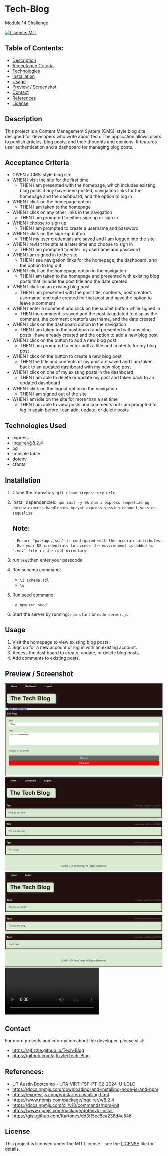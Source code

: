 # Tech-Blog
Module 14 Challenge

[![License: MIT](https://img.shields.io/badge/License-MIT-yellow.svg)](https://opensource.org/licenses/MIT)

## Table of Contents:
- [Description](#Description)
- [Acceptance Criteria](#Acceptance-Criteria)
- [Technologies](#Technologies)
- [Installation](#Installation)
- [Usage](#Usage)
- [Preview / Screenshot](#Preview-Screenshot)
- [Contact](#Contact)
- [References](#References)
- [License](#License)


## Description
This project is a Content Management System (CMS)-style blog site designed for developers who write about tech. The application allows users to publish articles, blog posts, and their thoughts and opinions. It features user authentication and a dashboard for managing blog posts.

## Acceptance Criteria
  - GIVEN a CMS-style blog site
  - WHEN I visit the site for the first time
    - THEN I am presented with the homepage, which includes existing blog posts if any have been posted; navigation links for the homepage and the dashboard; and the option to log in
 - WHEN I click on the homepage option
    - THEN I am taken to the homepage
 - WHEN I click on any other links in the navigation
    - THEN I am prompted to either sign up or sign in
 - WHEN I choose to sign up
    - THEN I am prompted to create a username and password
 - WHEN I click on the sign-up button
    - THEN my user credentials are saved and I am logged into the site
 - WHEN I revisit the site at a later time and choose to sign in
    - THEN I am prompted to enter my username and password
 - WHEN I am signed in to the site
    -  THEN I see navigation links for the homepage, the dashboard, and the option to log out
 - WHEN I click on the homepage option in the navigation
    - THEN I am taken to the homepage and presented with existing blog posts that include the post title and the date created
 - WHEN I click on an existing blog post
    - THEN I am presented with the post title, contents, post creator’s username, and date created for that post and have the option to leave a comment
 - WHEN I enter a comment and click on the submit button while signed in
    - THEN the comment is saved and the post is updated to display the comment, the comment creator’s username, and the date created
 - WHEN I click on the dashboard option in the navigation
    - THEN I am taken to the dashboard and presented with any blog posts I have already created and the option to add a new blog post
 - WHEN I click on the button to add a new blog post
    - THEN I am prompted to enter both a title and contents for my blog post
 - WHEN I click on the button to create a new blog post
    - THEN the title and contents of my post are saved and I am taken back to an updated dashboard with my new blog post
 - WHEN I click on one of my existing posts in the dashboard
    - THEN I am able to delete or update my post and taken back to an updated dashboard
 - WHEN I click on the logout option in the navigation
    - THEN I am signed out of the site
 - WHEN I am idle on the site for more than a set time
    - THEN I am able to view posts and comments but I am prompted to log in again before I can add, update, or delete posts

## Technologies Used
- express
- inquirer@8.2.4
- pg
- console.table
- dotenv
- cfonts

## Installation
1. Clone the repository: `git clone <repository-url>`
2. Install dependencies:
`npm init -y && npm i express sequelize pg dotenv express-handlebars bcrypt express-session connect-session-sequelize`

   ## Note:
       - Ensure "package.json" is configured with the accurate attributes.
       - Use your DB credentials to access the environment is added to `.env` file in the root directory

3. run `psql`then enter your passcode
4. Run schema command:
    - `\i schema.sql`
    - `\q`
5. Run seed command:
    - `npm run seed`
6. Start the server by running: `npm start` or `node server.js`

## Usage
1. Visit the homepage to view existing blog posts.
2. Sign up for a new account or log in with an existing account.
3. Access the dashboard to create, update, or delete blog posts.
4. Add comments to existing posts.

## Preview / Screenshot
![alt text](public/images/Edit.png)
![alt text](public/images/Login.png)
![alt text](public/images/Logout.png)
<video controls src="Module 14  Challenge.mp4" title="Title"></video>

## Contact
For more projects and information about the developer, please visit:
 - https://ajfizzle.github.io/Tech-Blog
 - https://github.com/ajfizzle/Tech-Blog

## References:
- UT Austin Bootcamp - UTA-VIRT-FSF-PT-02-2024-U-LOLC
- https://docs.npmjs.com/downloading-and-installing-node-js-and-npm
- https://expressjs.com/en/starter/installing.html
- https://www.npmjs.com/package/inquirer/v/8.2.4
- https://docs.npmjs.com/cli/v10/commands/npm-init
- https://www.npmjs.com/package/dotenv#-install
- https://gist.github.com/Kartones/dd3ff5ec5ea238d4c546

## License
This project is licensed under the MIT License - see the [LICENSE](LICENSE) file for details.
